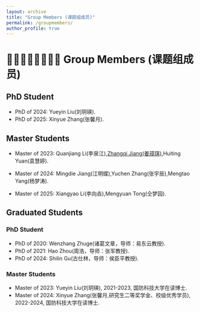 ```yaml
---
layout: archive
title: "Group Members (课题组成员)"
permalink: /groupmembers/
author_profile: true
---
```


# 👨🏻‍👩🏻‍👦🏻‍👦🏻 Group Members (课题组成员)

## PhD Student

- PhD of 2024: Yueyin Liu(刘玥瑛).
- PhD of 2025: Xinyue Zhang(张馨月).

## Master Students

- Master of 2023: Quanjiang Li(李泉江),[Zhangqi Jiang(姜璋琪)](https://zhangqijiang07.github.io/),Huiting Yuan(袁慧婷).

- Master of 2024: Mingdie Jiang(江明蝶),Yuchen Zhang(张宇辰),Mengtao Yang(杨梦涛).

- Master of 2025: Xiangyao Li(李向垚),Mengyuan Tong(仝梦园).


## Graduated Students

### PhD Student
- PhD of 2020: Wenzhang Zhuge(诸葛文章，导师：易东云教授).
- PhD of 2021: Hao Zhou(周浩，导师：张军教授).
- PhD of 2024: Shilin Gu(古仕林，导师：侯臣平教授).

### Master Students
- Master of 2023: Yueyin Liu(刘玥瑛), 2021-2023, 国防科技大学在读博士.
- Master of 2024: Xinyue Zhang(张馨月,研究生二等奖学金、校级优秀学员), 2022-2024, 国防科技大学在读博士.
